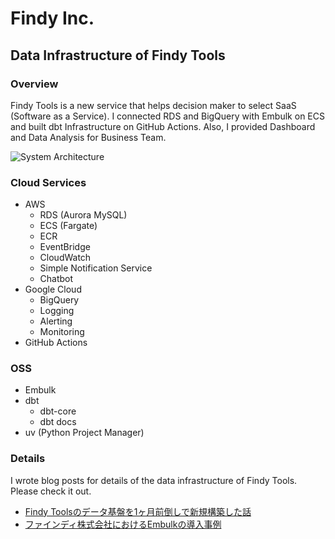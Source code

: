 # Findy Inc.

## Data Infrastructure of Findy Tools

### Overview

Findy Tools is a new service that helps decision maker to select SaaS (Software as a Service). I connected RDS and BigQuery with Embulk on ECS and built dbt Infrastructure on GitHub Actions. Also, I provided Dashboard and Data Analysis for Business Team.

![System Architecture](/image/works/works__findy_tools_embulk.jpg)

### Cloud Services

- AWS
    - RDS (Aurora MySQL) 
    - ECS (Fargate)
    - ECR
    - EventBridge
    - CloudWatch
    - Simple Notification Service
    - Chatbot
- Google Cloud
    - BigQuery
    - Logging
    - Alerting
    - Monitoring
- GitHub Actions

### OSS

- Embulk
- dbt
  - dbt-core
  - dbt docs
- uv (Python Project Manager)

### Details

I wrote blog posts for details of the data infrastructure of Findy Tools. Please check it out.

- [Findy Toolsのデータ基盤を1ヶ月前倒しで新規構築した話](https://tech.findy.co.jp/entry/findy_tools_data_infrastructure_introduction)
- [ファインディ株式会社におけるEmbulkの導入事例](https://findy-tools.io/products/embulk/367/352)
